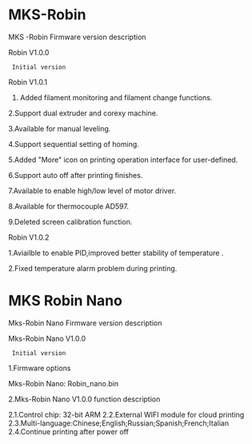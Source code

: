 # MKS-Robin
MKS -Robin Firmware version description


Robin V1.0.0

     Initial version


Robin V1.0.1

1. Added filament monitoring and filament change functions.

2.Support dual extruder and corexy machine.

3.Available for manual leveling.

4.Support sequential setting of homing.

5.Added "More" icon on printing operation interface for user-defined.

6.Support auto off after printing finishes.

7.Available to enable high/low level of motor driver.

8.Available for thermocouple AD597.

9.Deleted screen calibration function.
	

Robin V1.0.2

1.Aviailble to enable PID,improved better stability of temperature .

2.Fixed temperature alarm problem during printing.

# MKS Robin Nano
Mks-Robin Nano Firmware version description

Mks-Robin Nano V1.0.0

     Initial version
     
1.Firmware options

Mks-Robin Nano: Robin_nano.bin

2.Mks-Robin Nano V1.0.0 function description

  2.1.Control chip: 32-bit ARM
  2.2.External WIFI module for cloud printing
  2.3.Multi-language:Chinese;English;Russian;Spanish;French;Italian
  2.4.Continue printing after power off
  
  

